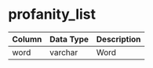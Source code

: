 # profanity\_list

| Column | Data Type | Description |
| :--- | :--- | :--- |
| word | varchar | Word |

